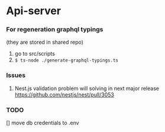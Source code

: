 # Api-server

### For regeneration graphql typings

(they are stored in shared repo)

1. go to src/scripts
2. `$ ts-node ./generate-graphql-typings.ts`

### Issues

1. Nest.js validation problem will solving in next major release https://github.com/nestjs/nest/pull/3053

### TODO

[] move db credentials to .env
